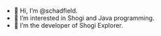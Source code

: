 - 👋 Hi, I’m @schadfield.
- 👀 I’m interested in Shogi and Java programming.
- 🌱 I’m the developer of Shogi Explorer.

<!---
schadfield/schadfield is a ✨ special ✨ repository because its `README.md` (this file) appears on your GitHub profile.
You can click the Preview link to take a look at your changes.
--->
